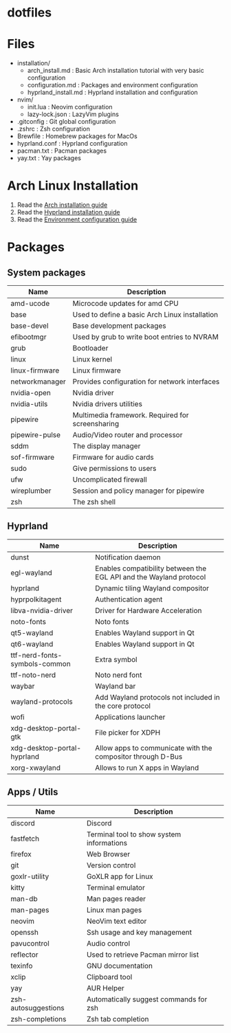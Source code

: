# dotfiles

# Files

- installation/
    - arch_install.md : Basic Arch installation tutorial with very basic configuration
    - configuration.md : Packages and environment configuration
    - hyprland_install.md : Hyprland installation and configuration
- nvim/
    - init.lua : Neovim configuration
    - lazy-lock.json : LazyVim plugins
- .gitconfig : Git global configuration
- .zshrc : Zsh configuration
- Brewfile : Homebrew packages for MacOs
- hyprland.conf : Hyprland configuration
- pacman.txt : Pacman packages
- yay.txt : Yay packages

# Arch Linux Installation

1. Read the [Arch installation guide](installation/arch_install.md)
2. Read the [Hyprland installation guide](installation/hyprland_install.md)
3. Read the [Environment configuration guide](installation/configuration.md)

# Packages

## System packages

| Name | Description |
|------|-------------|
| amd-ucode | Microcode updates for amd CPU |
| base | Used to define a basic Arch Linux installation |
| base-devel | Base development packages  |
| efibootmgr | Used by grub to write boot entries to NVRAM |
| grub | Bootloader |
| linux | Linux kernel |
| linux-firmware | Linux firmware |
| networkmanager | Provides configuration for network interfaces |
| nvidia-open | Nvidia driver |
| nvidia-utils | Nvidia drivers utilities |
| pipewire | Multimedia framework. Required for screensharing |
| pipewire-pulse | Audio/Video router and processor |
| sddm | The display manager |
| sof-firmware | Firmware for audio cards |
| sudo | Give permissions to users |
| ufw | Uncomplicated firewall |
| wireplumber | Session and policy manager for pipewire |
| zsh | The zsh shell |

## Hyprland

| Name | Description |
|------|-------------|
| dunst | Notification daemon |
| egl-wayland | Enables compatibility between the EGL API and the Wayland protocol |
| hyprland | Dynamic tiling Wayland compositor |
| hyprpolkitagent | Authentication agent |
| libva-nvidia-driver | Driver for Hardware Acceleration |
| noto-fonts | Noto fonts |
| qt5-wayland | Enables Wayland support in Qt |
| qt6-wayland | Enables Wayland support in Qt |
| ttf-nerd-fonts-symbols-common | Extra symbol |
| ttf-noto-nerd | Noto nerd font |
| waybar | Wayland bar |
| wayland-protocols | Add Wayland protocols not included in the core protocol |
| wofi | Applications launcher |
| xdg-desktop-portal-gtk | File picker for XDPH |
| xdg-desktop-portal-hyprland | Allow apps to communicate with the compositor through D-Bus |
| xorg-xwayland | Allows to run X apps in Wayland |

## Apps / Utils

| Name | Description |
|------|-------------|
| discord | Discord |
| fastfetch | Terminal tool to show system informations |
| firefox | Web Browser |
| git | Version control |
| goxlr-utility | GoXLR app for Linux |
| kitty | Terminal emulator |
| man-db | Man pages reader |
| man-pages | Linux man pages |
| neovim | NeoVim text editor |
| openssh | Ssh usage and key management |
| pavucontrol | Audio control |
| reflector | Used to retrieve Pacman mirror list |
| texinfo | GNU documentation |
| xclip | Clipboard tool |
| yay | AUR Helper |
| zsh-autosuggestions | Automatically suggest commands for zsh |
| zsh-completions | Zsh tab completion |

